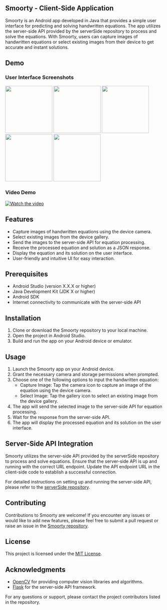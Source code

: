 ## Smoorty - Client-Side Application

Smoorty is an Android app developed in Java that provides a simple user interface for predicting and solving handwritten equations. The app utilizes the server-side API provided by the serverSide repository to process and solve the equations. With Smoorty, users can capture images of handwritten equations or select existing images from their device to get accurate and instant solutions.
## Demo

### User Interface Screenshots
<img src="https://github.com/Dris7/Smoorty/assets/100499106/5746a078-4c52-43af-b41a-8d9d504f8aba" width="150">
<img src="https://github.com/Dris7/Smoorty/assets/100499106/6630c70d-432a-4372-9b92-3f1e2ce4c35a" width="150">
<img src="https://github.com/Dris7/Smoorty/assets/100499106/9583f4c8-5c0a-4d28-85ec-c001b254d50d" width="150">
<img src="https://github.com/Dris7/Smoorty/assets/100499106/2b1ee8f3-8013-4cfb-87e0-eb55d3feb2ef" width="150">
<img src="https://github.com/Dris7/Smoorty/assets/100499106/ef55807b-b48e-4264-973e-311692d4c974" width="150">

### Video Demo
[![Watch the video](/path/to/video_thumbnail.png)](/path/to/demo_video.mp4)

## Features
- Capture images of handwritten equations using the device camera.
- Select existing images from the device gallery.
- Send the images to the server-side API for equation processing.
- Receive the processed equation and solution as a JSON response.
- Display the equation and its solution on the user interface.
- User-friendly and intuitive UI for easy interaction.

## Prerequisites
- Android Studio (version X.X.X or higher)
- Java Development Kit (JDK X or higher)
- Android SDK
- Internet connectivity to communicate with the server-side API

## Installation
1. Clone or download the Smoorty repository to your local machine.
2. Open the project in Android Studio.
3. Build and run the app on your Android device or emulator.

## Usage
1. Launch the Smoorty app on your Android device.
2. Grant the necessary camera and storage permissions when prompted.
3. Choose one of the following options to input the handwritten equation:
   - Capture Image: Tap the camera icon to capture an image of the equation using the device camera.
   - Select Image: Tap the gallery icon to select an existing image from the device gallery.
4. The app will send the selected image to the server-side API for equation processing.
5. Wait for the response from the server-side API.
6. The app will display the processed equation and its solution on the user interface.

## Server-Side API Integration
Smoorty utilizes the server-side API provided by the serverSide repository to process and solve equations. Ensure that the server-side API is up and running with the correct URL endpoint. Update the API endpoint URL in the client-side code to establish a successful connection.

For detailed instructions on setting up and running the server-side API, please refer to the [serverSide repository](https://github.com/Dris7/Smart).

## Contributing
Contributions to Smoorty are welcome! If you encounter any issues or would like to add new features, please feel free to submit a pull request or raise an issue in the [Smoorty repository](https://github.com/username/smoorty).

## License
This project is licensed under the [MIT License](LICENSE).

## Acknowledgments
- [OpenCV](https://opencv.org) for providing computer vision libraries and algorithms.
- [Flask](https://flask.palletsprojects.com) for the server-side API framework.

For any questions or support, please contact the project contributors listed in the repository.
